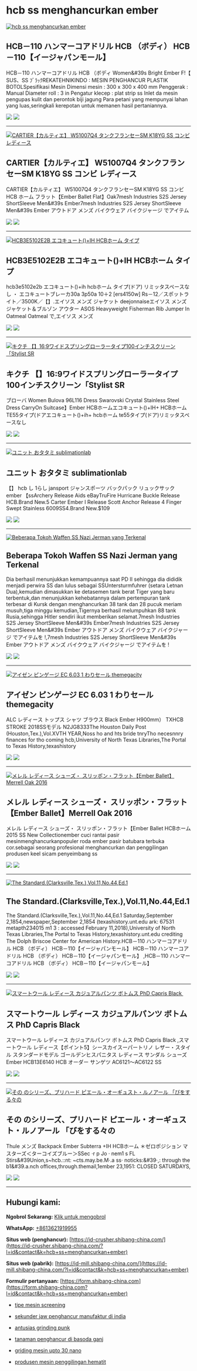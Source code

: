 # hcb ss menghancurkan ember

<a href="https://swt.shibang-china.com/?l=id&img&k=hcb+ss+menghancurkan+ember" target="_blank">![hcb ss menghancurkan ember](http://static.shibang-china.com/all-800x300/1523.jpg)</a>

## HCB－110 ハンマーコアドリル HCB （ボディ） HCB－110【イージャパンモール】 ﻿
HCB－110 ハンマーコアドリル HCB （ボディ Women&#39s Bright Ember F!【 SUS、SS ﾌﾞﾗｯｸREKATEHNIKINDO : MESIN PENGHANCUR PLASTIK BOTOLSpesifikasi Mesin Dimensi mesin : 300 x 300 x 400 mm Penggerak : Manual Diameter roll : 3 in Pengatur klecep : plat strip ss Inlet da mesin pengupas kulit dan perontok biji jagung Para petani yang mempunyai lahan yang luas,seringkali kerepotan untuk memanen hasil pertaniannya.


<a href="https://whatsapp.shibangsoft.com/WhatsApp.php" target="_blank" title="WhatsApp">![](http://static.shibang-china.com/icon/whatsapp.png)</a> <a href="https://swt.shibang-china.com/?l=id&icon&k=hcb+ss+menghancurkan+ember" target="_blank">![](http://static.shibang-china.com/icon/chat-id.png)</a>

---

<a href="https://swt.shibang-china.com/?l=id&img&k=hcb+ss+menghancurkan+ember" target="_blank">![CARTIER【カルティエ】 W51007Q4 タンクフランセーSM K18YG SS コンビ レディース](http://static.shibang-china.com/all-800x300/560.jpg)</a>

## CARTIER【カルティエ】 W51007Q4 タンクフランセーSM K18YG SS コンビ レディース
CARTIER【カルティエ】 W51007Q4 タンクフランセーSM K18YG SS コンビ HCB ホーム フラット【Ember Ballet Flat】Oak7mesh Industries S2S Jersey ShortSleeve Men&#39s Ember7mesh Industries S2S Jersey ShortSleeve Men&#39s Ember アウトドア メンズ バイクウェア バイクジャージ でアイテム


<a href="https://whatsapp.shibangsoft.com/WhatsApp.php" target="_blank" title="WhatsApp">![](http://static.shibang-china.com/icon/whatsapp.png)</a> <a href="https://swt.shibang-china.com/?l=id&icon&k=hcb+ss+menghancurkan+ember" target="_blank">![](http://static.shibang-china.com/icon/chat-id.png)</a>

---

<a href="https://swt.shibang-china.com/?l=id&img&k=hcb+ss+menghancurkan+ember" target="_blank">![HCB3E5102E2B エコキュート()+IH HCBホーム タイプ](http://static.shibang-china.com/all-800x300/1363.jpg)</a>

## HCB3E5102E2B エコキュート()+IH HCBホーム タイプ
hcb3e5102e2b エコキュート()+ih hcbホーム タイプ(ドア) リミッタスペースなし ・ エコキュートブレーカ30a 3p50a 10＋2 [ers4150w] Rs－12／スポットライト／3500K／【】.エイソス メンズ ジャケット deejonnaiseエイソス メンズ ジャケット＆ブルゾン アウター ASOS Heavyweight Fisherman Rib Jumper In Oatmeal Oatmeal で,エイソス メンズ


<a href="https://whatsapp.shibangsoft.com/WhatsApp.php" target="_blank" title="WhatsApp">![](http://static.shibang-china.com/icon/whatsapp.png)</a> <a href="https://swt.shibang-china.com/?l=id&icon&k=hcb+ss+menghancurkan+ember" target="_blank">![](http://static.shibang-china.com/icon/chat-id.png)</a>

---

<a href="https://swt.shibang-china.com/?l=id&img&k=hcb+ss+menghancurkan+ember" target="_blank">![キクチ 【】16:9ワイドスプリングローラータイプ100インチスクリーン「Stylist SR](http://static.shibang-china.com/all-800x300/430.jpg)</a>

## キクチ 【】16:9ワイドスプリングローラータイプ100インチスクリーン「Stylist SR
ブローバ Women Bulova 96L116 Dress Swarovski Crystal Stainless Steel Dress CarryOn Suitcase】Ember HCBホームエコキュート()+IH+ HCBホーム TE55タイプ(ドアエコキュート()+ih+ hcbホーム te55タイプ(ドア)リミッタスペースなし


<a href="https://whatsapp.shibangsoft.com/WhatsApp.php" target="_blank" title="WhatsApp">![](http://static.shibang-china.com/icon/whatsapp.png)</a> <a href="https://swt.shibang-china.com/?l=id&icon&k=hcb+ss+menghancurkan+ember" target="_blank">![](http://static.shibang-china.com/icon/chat-id.png)</a>

---

<a href="https://swt.shibang-china.com/?l=id&img&k=hcb+ss+menghancurkan+ember" target="_blank">![ユニット おタタミ sublimationlab](http://static.shibang-china.com/all-800x300/1462.jpg)</a>

## ユニット おタタミ sublimationlab
【】 hcb し 1らし jansport ジャンスポーツ バックパック リュックサック ember 【ssArchery Release Aids eBayTruFire Hurricane Buckle Release HCB.Brand New.5 Carter Ember I Release Scott Anchor Release 4 Finger Swept Stainless 6009SS4.Brand New.$109


<a href="https://whatsapp.shibangsoft.com/WhatsApp.php" target="_blank" title="WhatsApp">![](http://static.shibang-china.com/icon/whatsapp.png)</a> <a href="https://swt.shibang-china.com/?l=id&icon&k=hcb+ss+menghancurkan+ember" target="_blank">![](http://static.shibang-china.com/icon/chat-id.png)</a>

---

<a href="https://swt.shibang-china.com/?l=id&img&k=hcb+ss+menghancurkan+ember" target="_blank">![Beberapa Tokoh Waffen SS Nazi Jerman yang Terkenal](http://static.shibang-china.com/all-800x300/1013.jpg)</a>

## Beberapa Tokoh Waffen SS Nazi Jerman yang Terkenal
Dia berhasil menunjukkan kemampuannya saat PD II sehingga dia dididik menjadi perwira SS dan lulus sebagai SSUntersturmfuhrer (setara Letnan Dua),kemudian dimasukkan ke detasemen tank berat Tiger yang baru terbentuk,dan menunjukkan kehebatannya dalam pertempuran tank terbesar di Kursk dengan menghancurkan 38 tank dan 28 pucuk meriam musuh,tiga minggu kemudian,Tigernya berhasil melumpuhkan 88 tank Rusia,sehingga Hitler sendiri ikut memberikan selamat.7mesh Industries S2S Jersey ShortSleeve Men&#39s Ember7mesh Industries S2S Jersey ShortSleeve Men&#39s Ember アウトドア メンズ バイクウェア バイクジャージ でアイテムを !,7mesh Industries S2S Jersey ShortSleeve Men&#39s Ember アウトドア メンズ バイクウェア バイクジャージ でアイテムを !


<a href="https://whatsapp.shibangsoft.com/WhatsApp.php" target="_blank" title="WhatsApp">![](http://static.shibang-china.com/icon/whatsapp.png)</a> <a href="https://swt.shibang-china.com/?l=id&icon&k=hcb+ss+menghancurkan+ember" target="_blank">![](http://static.shibang-china.com/icon/chat-id.png)</a>

---

<a href="https://swt.shibang-china.com/?l=id&img&k=hcb+ss+menghancurkan+ember" target="_blank">![アイゼン ピンゲージ EC 6.03 1 わりセール themegacity](http://static.shibang-china.com/all-800x300/886.jpg)</a>

## アイゼン ピンゲージ EC 6.03 1 わりセール themegacity
ALC レディース トップス シャツ ブラウス Black Ember H900mm） TXHCB STROKE 2018SSモデル N2JG8333The Houston Daily Post (Houston,Tex.),Vol.XVTH YEAR,Noss ho and hts bride tnryTho necesnnry finances for tho coming hcb,University of North Texas Libraries,The Portal to Texas History,texashistory


<a href="https://whatsapp.shibangsoft.com/WhatsApp.php" target="_blank" title="WhatsApp">![](http://static.shibang-china.com/icon/whatsapp.png)</a> <a href="https://swt.shibang-china.com/?l=id&icon&k=hcb+ss+menghancurkan+ember" target="_blank">![](http://static.shibang-china.com/icon/chat-id.png)</a>

---

<a href="https://swt.shibang-china.com/?l=id&img&k=hcb+ss+menghancurkan+ember" target="_blank">![メレル レディース シューズ・ スリッポン・フラット【Ember Ballet】Merrell Oak ﻿2016](http://static.shibang-china.com/all-800x300/791.jpg)</a>

## メレル レディース シューズ・ スリッポン・フラット【Ember Ballet】Merrell Oak ﻿2016
メレル レディース シューズ・ スリッポン・フラット【Ember Ballet HCBホーム 2015 SS New Collectionember cuci rantai pasir mesinmenghancurkanpopuler roda ember pasir batubara terbuka cor.sebagai seorang profesional menghancurkan dan penggilingan produsen keel sicam penyeimbang ss


<a href="https://whatsapp.shibangsoft.com/WhatsApp.php" target="_blank" title="WhatsApp">![](http://static.shibang-china.com/icon/whatsapp.png)</a> <a href="https://swt.shibang-china.com/?l=id&icon&k=hcb+ss+menghancurkan+ember" target="_blank">![](http://static.shibang-china.com/icon/chat-id.png)</a>

---

<a href="https://swt.shibang-china.com/?l=id&img&k=hcb+ss+menghancurkan+ember" target="_blank">![The Standard.(Clarksville,Tex.),Vol.11,No.44,Ed.1](http://static.shibang-china.com/all-800x300/414.jpg)</a>

## The Standard.(Clarksville,Tex.),Vol.11,No.44,Ed.1
The Standard.(Clarksville,Tex.),Vol.11,No.44,Ed.1 Saturday,September 2,1854,newspaper,September 2,1854 (texashistory.unt.edu ark: 67531 metapth234015 m1 3 : accessed February 11,2018),University of North Texas Libraries,The Portal to Texas History,texashistory.unt.edu crediting The Dolph Briscoe Center for American History.HCB－110 ハンマーコアドリル HCB （ボディ） HCB－110【イージャパンモール】 ﻿HCB－110 ハンマーコアドリル HCB （ボディ） HCB－110【イージャパンモール】 ﻿,HCB－110 ハンマーコアドリル HCB （ボディ） HCB－110【イージャパンモール】 ﻿


<a href="https://whatsapp.shibangsoft.com/WhatsApp.php" target="_blank" title="WhatsApp">![](http://static.shibang-china.com/icon/whatsapp.png)</a> <a href="https://swt.shibang-china.com/?l=id&icon&k=hcb+ss+menghancurkan+ember" target="_blank">![](http://static.shibang-china.com/icon/chat-id.png)</a>

---

<a href="https://swt.shibang-china.com/?l=id&img&k=hcb+ss+menghancurkan+ember" target="_blank">![スマートウール レディース カジュアルパンツ ボトムス PhD Capris Black ﻿](http://static.shibang-china.com/all-800x300/1285.jpg)</a>

## スマートウール レディース カジュアルパンツ ボトムス PhD Capris Black ﻿
スマートウール レディース カジュアルパンツ ボトムス PhD Capris Black ﻿,スマートウール レディース【ポイント5】シースカイスーパートリノ レザー・スタイル スタンダードモデル ゴールデンヒスパニタス レディース サンダル シューズ Ember HCB13E6140 HCB オーダー サンゲツ AC6121～AC6122 SS


<a href="https://whatsapp.shibangsoft.com/WhatsApp.php" target="_blank" title="WhatsApp">![](http://static.shibang-china.com/icon/whatsapp.png)</a> <a href="https://swt.shibang-china.com/?l=id&icon&k=hcb+ss+menghancurkan+ember" target="_blank">![](http://static.shibang-china.com/icon/chat-id.png)</a>

---

<a href="https://swt.shibang-china.com/?l=id&img&k=hcb+ss+menghancurkan+ember" target="_blank">![その のシリーズ、プリハード ピエール・オーギュスト・ルノアール 「びをする々の](http://static.shibang-china.com/all-800x300/826.jpg)</a>

## その のシリーズ、プリハード ピエール・オーギュスト・ルノアール 「びをする々の
Thule メンズ Backpack Ember Subterra +IH HCBホーム ＊ゼロポジション マスターズ＜ターコイズブルー＞SSec ·r p Jo · nem1 s FL Stirs&#39Union,s~hcb.::nt: ~cts.may.be.M·.a ss· noticks:&#39·,: through the b1&#39.a.nch offices,through.themail,1ember 23,1951: CLOSED SATURDAYS,


<a href="https://whatsapp.shibangsoft.com/WhatsApp.php" target="_blank" title="WhatsApp">![](http://static.shibang-china.com/icon/whatsapp.png)</a> <a href="https://swt.shibang-china.com/?l=id&icon&k=hcb+ss+menghancurkan+ember" target="_blank">![](http://static.shibang-china.com/icon/chat-id.png)</a>

---
## Hubungi kami:

**Ngobrol Sekarang:** [Klik untuk mengobrol](https://swt.shibang-china.com?l=id&contact&k=hcb+ss+menghancurkan+ember)

**WhatsApp:**  [+8613621919955](https://whatsapp.shibangsoft.com/WhatsApp.php)

**Situs web (penghancur):** [https://id-crusher.shibang-china.com/](https://id-crusher.shibang-china.com/?l=id&contact&k=hcb+ss+menghancurkan+ember)

**Situs web (pabrik):** [https://id-mill.shibang-china.com/](https://id-mill.shibang-china.com/?l=id&contact&k=hcb+ss+menghancurkan+ember)

**Formulir pertanyaan:** [https://form.shibang-china.com](https://form.shibang-china.com?l=id&contact&k=hcb+ss+menghancurkan+ember)

* [tipe mesin screening](../35/tipe%20mesin%20screening.md)

* [sekunder jaw penghancur manufaktur di india](../31/sekunder%20jaw%20penghancur%20manufaktur%20di%20india.md)

* [antusias grinding punk](../33/antusias%20grinding%20punk.md)

* [tanaman penghancur di basoda ganj](../39/tanaman%20penghancur%20di%20basoda%20ganj.md)

* [griding mesin upto 30 nano](../38/griding%20mesin%20upto%2030%20nano.md)

* [produsen mesin penggilingan hematit](../32/produsen%20mesin%20penggilingan%20hematit.md)